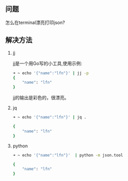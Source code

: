 ## 问题
怎么在terminal漂亮打印json?


## 解决方法
1. jj

    jj是一个用Go写的小工具,使用示例:
    ```bash
    ➜ ~ echo '{"name":"lfn"}' | jj -p
    {
        "name": "lfn"
    }        
    ```
    jj的输出是彩色的，很漂亮。

2. jq
    ```bash
    ➜ ~ echo '{"name":"lfn"}' | jq .

    {
        "name": "lfn"
    }        
    ```

3. python
    ```bash
    ➜ ~ echo '{"name":"lfn"}'  | python -m json.tool

    {
        "name": "lfn"
    }
    ```